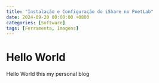 ```yaml
---
title: "Instalação e Configuração do iShare no PnetLab"
date: 2024-09-20 00:00:00 +0800
categories: [Software]
tags: [Ferramenta, Imagens]
---
```


# Hello World

Hello World this my personal blog